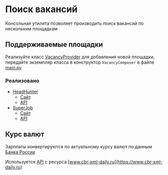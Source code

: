 # Поиск вакансий

Консольная утилита позволяет производить поиск вакансий по нескольким площадкам

## Поддерживаемые площадки

Реализуйте класс [VacancyProvider](/src/abstractions/vacancy_provider.py) для добавления новой площадки, 
передайте экземпляр класса в конструктор `VacancyComposer` в файле [main.py](main.py)

### Реализовано
 - [HeadHunter](/src/providers/vacancy_provider_head_hunter.py)
   - [Сайт](https://hh.ru/)
   - [API](https://github.com/hhru/api/blob/master/docs/general.md)
 - [SuperJob](/src/providers/vacancy_provider_superjob.py)
   - [Сайт](https://superjob.ru)
   - [API](https://api.superjob.ru/)

## Курс валют

Зарплаты конвертируются по актуальному курсу валют по данным [Банка России](https://cbr.ru/)

Используется [API](https://www.cbr-xml-daily.ru/#json) с ресурса [www.cbr-xml-daily.ru](https://www.cbr-xml-daily.ru)
